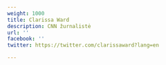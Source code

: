 ```yaml
---
weight: 1000
title: Clarissa Ward
description: CNN žurnalistė
url: ''
facebook: ''
twitter: https://twitter.com/clarissaward?lang=en

---
```

